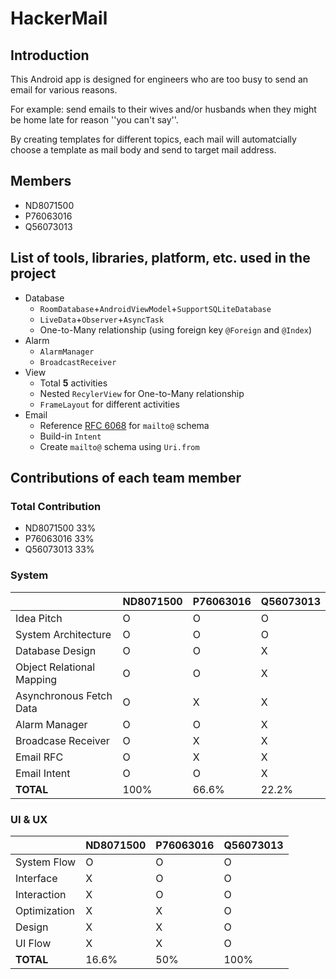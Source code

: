 # HackerMail

## Introduction
This Android app is designed for engineers who are too busy to send an email for various reasons.

For example: send emails to their wives and/or husbands when they might be home late for reason ''you can't say''.

By creating templates for different topics, each mail will automatcially choose a template as mail body and send to target mail address.

## Members
    
- ND8071500
- P76063016
- Q56073013

## List of tools, libraries, platform, etc. used in the project
- Database
    - `RoomDatabase`+`AndroidViewModel`+`SupportSQLiteDatabase`
    - `LiveData`+`Observer`+`AsyncTask`
    - One-to-Many relationship (using foreign key `@Foreign` and `@Index`)
- Alarm
    - `AlarmManager`
    - `BroadcastReceiver`
- View
    - Total **5** activities
    - Nested `RecylerView` for One-to-Many relationship
    - `FrameLayout` for different activities
- Email
    - Reference [RFC 6068](https://tools.ietf.org/html/rfc6068) for `mailto@` schema
    - Build-in `Intent`
    - Create `mailto@` schema using `Uri.from`
    
## Contributions of each team member
### Total Contribution
- ND8071500 33%
- P76063016 33%
- Q56073013 33%

### System
||ND8071500|P76063016|Q56073013|
|-|-|-|-|
|Idea Pitch|O|O|O|
|System Architecture|O|O|O|
|Database Design|O|O|X|
|Object Relational Mapping|O|O|X|
|Asynchronous Fetch Data|O|X|X|
|Alarm Manager|O|O|X|
|Broadcase Receiver|O|X|X|
|Email RFC|O|X|X|
|Email Intent|O|O|X|
|**TOTAL**|100%|66.6%|22.2%|

### UI & UX
||ND8071500|P76063016|Q56073013|
|-|-|-|-|
|System Flow|O|O|O|
|Interface|X|O|O|
|Interaction|X|O|O|
|Optimization|X|X|O|
|Design|X|X|O|
|UI Flow|X|X|O|
|**TOTAL**|16.6%|50%|100%|

